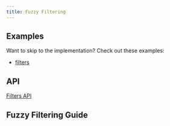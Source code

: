 ```yaml
---
title: Fuzzy Filtering
---
```


## Examples

Want to skip to the implementation? Check out these examples:

- [filters](../examples/react/filters)

## API

[Filters API](../api/features/filters)

## Fuzzy Filtering Guide


